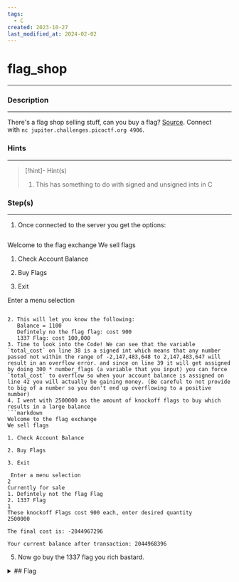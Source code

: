 ```yaml
---
tags:
  - C
created: 2023-10-27
last_modified_at: 2024-02-02
---
```

# flag_shop
---
### Description
---
There's a flag shop selling stuff, can you buy a flag? [Source](https://jupiter.challenges.picoctf.org/static/64e724ad327f83ad833d9c6baa072b1f/store.c). Connect with `nc jupiter.challenges.picoctf.org 4906`.
### Hints
---

> [!hint]- Hint(s)
> 1.  This has something to do with signed and unsigned ints in C
>

### Step(s)
---
1. Once connected to the server you get the options:
   ```css
Welcome to the flag exchange
We sell flags

1. Check Account Balance

2. Buy Flags

3. Exit

 Enter a menu selection
```

2. This will let you know the following:
   Balance = 1100
   Defintely no the flag flag: cost 900
   1337 Flag: cost 100,000
3. Time to look into the Code! We can see that the variable `total_cost` on line 38 is a signed int which means that any number passed not within the range of -2,147,483,648 to 2,147,483,647 will result in an overflow error. and since on line 39 it will get assigned by doing 300 * number_flags (a variable that you input) you can force `total_cost` to overflow so when your account balance is assigned on line 42 you will actually be gaining money. (Be careful to not provide to big of a number so you don't end up overflowing to a positive number)
4. I went with 2500000 as the amount of knockoff flags to buy which results in a large balance
```markdown
Welcome to the flag exchange
We sell flags

1. Check Account Balance

2. Buy Flags

3. Exit

 Enter a menu selection
2       
Currently for sale
1. Defintely not the flag Flag
2. 1337 Flag
1
These knockoff Flags cost 900 each, enter desired quantity
2500000

The final cost is: -2044967296

Your current balance after transaction: 2044968396
```
5. Now go buy the 1337 flag you rich bastard.

<details>
  <summary>## Flag</summary>picoCTF{m0n3y_bag5_9c5fac9b}
</details>